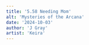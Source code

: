 ```yaml
---
title: '5.58 Needing Mom'
alt: 'Mysteries of the Arcana'
date: '2024-10-03'
author: 'J Gray'
artist: 'Keira'
---
```

